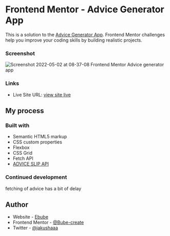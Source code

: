 # Frontend Mentor - Advice Generator App

This is a solution to the [Advice Generator App](https://www.frontendmentor.io/challenges/advice-generator-app-QdUG-13db/hub/advice-generator-app-ByH2aX2Sc). Frontend Mentor challenges help you improve your coding skills by building realistic projects.

### Screenshot
![Screenshot 2022-05-02 at 08-37-08 Frontend Mentor Advice generator app](https://user-images.githubusercontent.com/53101939/166200543-3eabbe38-df54-41a2-8fe7-f9b117d3d8a1.png)

### Links

-   Live Site URL: [view site live](https://advice-generator-app-indol.vercel.app/)

## My process

### Built with

-   Semantic HTML5 markup
-   CSS custom properties
-   Flexbox
-   CSS Grid
-   Fetch API
-   [ADVICE SLIP API](https://api.adviceslip.com/)

### Continued development
fetching of advice has a bit of delay

## Author

-   Website - [Ebube](https://personal-website-alpha-azure.vercel.app/)
-   Frontend Mentor - [@Bube-create](https://www.frontendmentor.io/profile/Bube-create)
-   Twitter - [@jakushaaa](https://www.twitter.com/jakushaaa)
